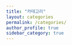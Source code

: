 ```yaml
---
title: "카테고리"
layout: categories
permalink: /categories/
author_profile: true
sidebar_category: true
---
```

